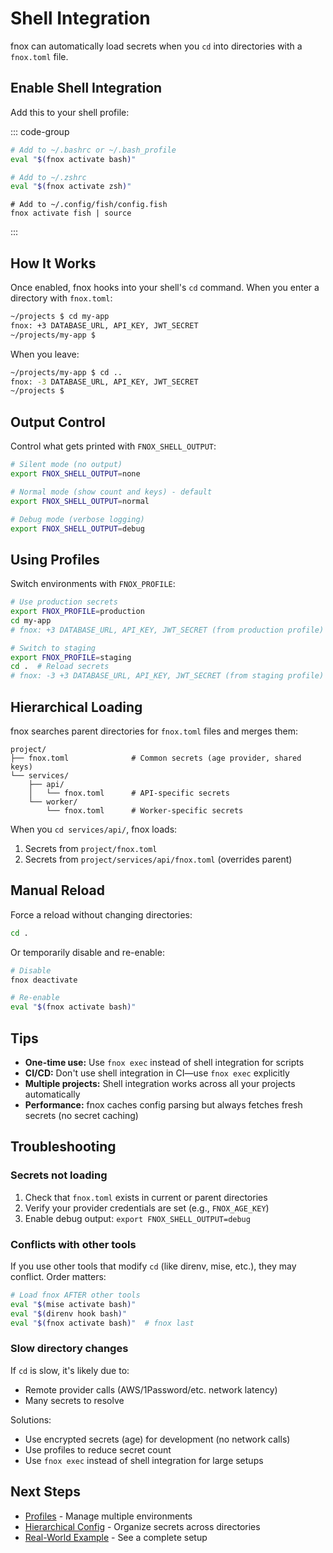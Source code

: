 # Shell Integration

fnox can automatically load secrets when you `cd` into directories with a `fnox.toml` file.

## Enable Shell Integration

Add this to your shell profile:

::: code-group

```bash [Bash]
# Add to ~/.bashrc or ~/.bash_profile
eval "$(fnox activate bash)"
```

```zsh [Zsh]
# Add to ~/.zshrc
eval "$(fnox activate zsh)"
```

```fish [Fish]
# Add to ~/.config/fish/config.fish
fnox activate fish | source
```

:::

## How It Works

Once enabled, fnox hooks into your shell's `cd` command. When you enter a directory with `fnox.toml`:

```bash
~/projects $ cd my-app
fnox: +3 DATABASE_URL, API_KEY, JWT_SECRET
~/projects/my-app $
```

When you leave:

```bash
~/projects/my-app $ cd ..
fnox: -3 DATABASE_URL, API_KEY, JWT_SECRET
~/projects $
```

## Output Control

Control what gets printed with `FNOX_SHELL_OUTPUT`:

```bash
# Silent mode (no output)
export FNOX_SHELL_OUTPUT=none

# Normal mode (show count and keys) - default
export FNOX_SHELL_OUTPUT=normal

# Debug mode (verbose logging)
export FNOX_SHELL_OUTPUT=debug
```

## Using Profiles

Switch environments with `FNOX_PROFILE`:

```bash
# Use production secrets
export FNOX_PROFILE=production
cd my-app
# fnox: +3 DATABASE_URL, API_KEY, JWT_SECRET (from production profile)

# Switch to staging
export FNOX_PROFILE=staging
cd .  # Reload secrets
# fnox: -3 +3 DATABASE_URL, API_KEY, JWT_SECRET (from staging profile)
```

## Hierarchical Loading

fnox searches parent directories for `fnox.toml` files and merges them:

```
project/
├── fnox.toml              # Common secrets (age provider, shared keys)
└── services/
    ├── api/
    │   └── fnox.toml      # API-specific secrets
    └── worker/
        └── fnox.toml      # Worker-specific secrets
```

When you `cd services/api/`, fnox loads:

1. Secrets from `project/fnox.toml`
2. Secrets from `project/services/api/fnox.toml` (overrides parent)

## Manual Reload

Force a reload without changing directories:

```bash
cd .
```

Or temporarily disable and re-enable:

```bash
# Disable
fnox deactivate

# Re-enable
eval "$(fnox activate bash)"
```

## Tips

- **One-time use:** Use `fnox exec` instead of shell integration for scripts
- **CI/CD:** Don't use shell integration in CI—use `fnox exec` explicitly
- **Multiple projects:** Shell integration works across all your projects automatically
- **Performance:** fnox caches config parsing but always fetches fresh secrets (no secret caching)

## Troubleshooting

### Secrets not loading

1. Check that `fnox.toml` exists in current or parent directories
2. Verify your provider credentials are set (e.g., `FNOX_AGE_KEY`)
3. Enable debug output: `export FNOX_SHELL_OUTPUT=debug`

### Conflicts with other tools

If you use other tools that modify `cd` (like direnv, mise, etc.), they may conflict. Order matters:

```bash
# Load fnox AFTER other tools
eval "$(mise activate bash)"
eval "$(direnv hook bash)"
eval "$(fnox activate bash)"  # fnox last
```

### Slow directory changes

If `cd` is slow, it's likely due to:

- Remote provider calls (AWS/1Password/etc. network latency)
- Many secrets to resolve

Solutions:

- Use encrypted secrets (age) for development (no network calls)
- Use profiles to reduce secret count
- Use `fnox exec` instead of shell integration for large setups

## Next Steps

- [Profiles](/guide/profiles) - Manage multiple environments
- [Hierarchical Config](/guide/hierarchical-config) - Organize secrets across directories
- [Real-World Example](/guide/real-world-example) - See a complete setup
